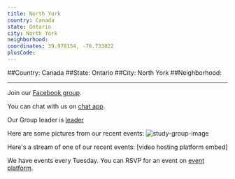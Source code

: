 ```yaml
---
title: North York
country: Canada
state: Ontario
city: North York
neighborhood: 
coordinates: 39.978154, -76.733022
plusCode:
---
```


##Country: Canada
##State: Ontario
##City: North York
##Neighborhood: 
*****
Join our [Facebook group](https://www.facebook.com/groups/free.code.camp.north.york).

You can chat with us on [chat app]().

Our Group leader is [leader]()

Here are some pictures from our recent events:
![study-group-image]()

Here's a stream of one of our recent events:
[video hosting platform embed]

We have events every Tuesday. You can RSVP for an event on [event platform]().
